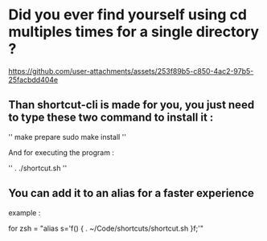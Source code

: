 # Did you ever find yourself using cd multiples times for a single directory ?


https://github.com/user-attachments/assets/253f89b5-c850-4ac2-97b5-25facbdd404e


## Than shortcut-cli is made for you, you just need to type these two command to install it :

''
make prepare
sudo make install
''

And for executing the program :

''
. ./shortcut.sh
''

## You can add it to an alias for a faster experience

example : 

for zsh = "alias s='f() { . ~/Code/shortcuts/shortcut.sh }f;'"  

